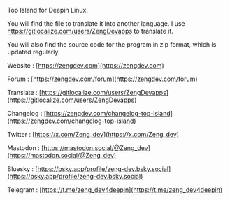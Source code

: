 Top Island for Deepin Linux.

You will find the file to translate it into another language. I use https://gitlocalize.com/users/ZengDevapps to translate it.

You will also find the source code for the program in zip format, which is updated regularly.


Website : [https://zengdev.com](https://zengdev.com)

Forum : [https://zengdev.com/forum](https://zengdev.com/forum)

Translate : [https://gitlocalize.com/users/ZengDevapps](https://gitlocalize.com/users/ZengDevapps)

Changelog : [https://zengdev.com/changelog-top-island](https://zengdev.com/changelog-top-island)



Twitter :
[https://x.com/Zeng_dev](https://x.com/Zeng_dev)

Mastodon :
[https://mastodon.social/@Zeng_dev](https://mastodon.social/@Zeng_dev)

Bluesky :
[https://bsky.app/profile/zeng-dev.bsky.social](https://bsky.app/profile/zeng-dev.bsky.social)

Telegram :
[https://t.me/zeng_dev4deepin](https://t.me/zeng_dev4deepin)
